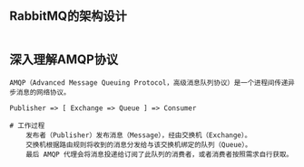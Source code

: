 ## RabbitMQ的架构设计

```
```

## 深入理解AMQP协议

```
AMQP（Advanced Message Queuing Protocol，高级消息队列协议）是一个进程间传递异步消息的网络协议。

Publisher => [ Exchange => Queue ] => Consumer

# 工作过程
	发布者（Publisher）发布消息（Message），经由交换机（Exchange）。
	交换机根据路由规则将收到的消息分发给与该交换机绑定的队列（Queue）。
	最后 AMQP 代理会将消息投递给订阅了此队列的消费者，或者消费者按照需求自行获取。


```

